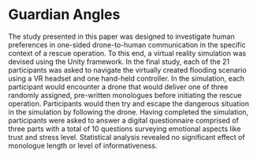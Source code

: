 # Guardian Angles

The study presented in this paper was designed to investigate human preferences in one-sided drone-to-human communication in the specific context of a rescue operation. To this end, a virtual reality simulation was devised using the Unity framework. In the final study, each of the 21 participants was asked to navigate the virtually created flooding scenario using a VR headset and one hand-held controller. In the simulation, each participant would encounter a drone that would deliver one of three randomly assigned, pre-written monologues before initiating the rescue operation. Participants would then try and escape the dangerous situation in the simulation by following the drone. Having completed the simulation, participants were asked to answer a digital questionnaire comprised of three parts with a total of 10 questions surveying emotional aspects like trust and stress level. Statistical analysis revealed no significant effect of monologue length or level of informativeness.
